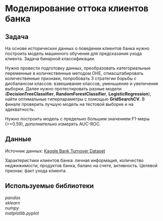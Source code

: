 # Моделирование оттока клиентов банка

## Задача
На основе исторических данных о поведении клиентов банка нужно построить модель машинного обучения для предсказания ухода клиента. Задача бинарной классификации.

Нужно провести подготовку данных, преобразовать категориальные переменные в количественные методом OHE, отмасштабировать количественные признаки, попробовать 3 стратегии борьбы с дисбалансом классов: взвешивание классов, уменьшение и увеличение выборки. Далее нужно протестировать разные модели (**DecisionTreeClassifier**, **RandomForestClassifier**, **LogisticRegression**), найти оптимальные гиперпараметры с помощью **GridSearchCV**. В финале проверить лучшую модель на тестовой выборке и на адекватность.

Нужно построить модель с предельно большим значением F1-меры (>=0.59), дополнительно измерять AUC-ROC.

   

## Данные  

Источник данных: [Kaggle Bank Turnover Dataset](https://www.kaggle.com/barelydedicated/bank-customer-churn-modeling)

Характеристики клиентов банка: личная информация, количество неджижимости, продуктов банка, баланс на счете, активность. Целевой признак: факт ухода клиента.

## Используемые библиотеки
*pandas*   
*sklearn*  
*numpy*    
*matplotlib.pyplot*
